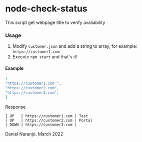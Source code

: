 # node-check-status

This script get webpage title to verify avaliability

### Usage

1. Modify `customer.json` and add a string to array, for example: `https://customer1.com`
2. Execute `npm start` and that's it!

#### Example
```customer.json
[
"https://customer1.com ",
"https://customer2.com",
"https://customer3.com",
]
```
Response
```
[ UP   ] https://customer1.com | Test
[ UP   ] https://customer2.com | Portal
[ DOWN ] https://customer3.com | 
```

Daniel Naranjo. 
March 2022